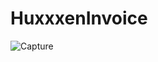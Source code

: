 # HuxxxenInvoice 
![Capture](https://user-images.githubusercontent.com/36893768/64489434-eca64300-d270-11e9-9ba1-ca948703d79d.PNG)
